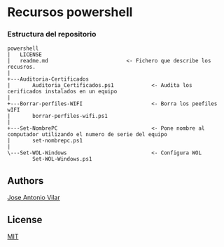 # Recursos powershell

### Estructura del repositorio

```
powershell
|   LICENSE
|   readme.md			              <- Fichero que describe los recusros.  
|
+---Auditoria-Certificados
|       Auditoria_Certificados.ps1            <- Audita los cerificados instalados en un equipo
|    
+---Borrar-perfiles-WIFI                      <- Borra los peefiles wIFI
|       borrar-perfiles-wifi.ps1
|       
+---Set-NombrePC                              <- Pone nombre al computador utilizando el numero de serie del equipo
|       set-nombrepc.ps1
|       
\---Set-WOL-Windows                           <- Configura WOL
        Set-WOL-Windows.ps1
```

## Authors

[Jose Antonio Vilar](joseantonio.vilar@upm.es)

## License

[MIT](https://choosealicense.com/licenses/mit/)
